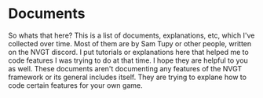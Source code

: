 # Documents
So whats that here?
This is a list of documents, explanations, etc, which I've collected over time. Most of them are by Sam Tupy or other people, written on the NVGT discord.
I put tutorials or explanations here that helped me to code features I was trying to do at that time. I hope they are helpful to you as well.
These documents aren't documenting any features of the NVGT framework or its general includes itself. They are trying to explane how to code certain features for your own game.